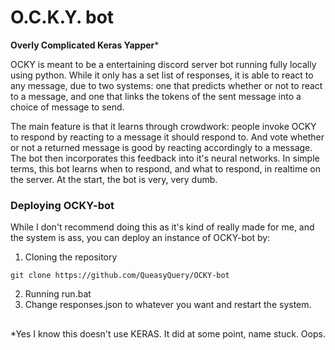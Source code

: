 # O.C.K.Y. bot
**Overly Complicated Keras Yapper***

OCKY is meant to be a entertaining discord server bot running fully locally using python. While it only has a set list of responses, it is able to react to any message, due to two systems: one that predicts whether or not to react to a message, and one that links the tokens of the sent message into a choice of message to send. 

The main feature is that it learns through crowdwork: people invoke OCKY to respond by reacting to a message it should respond to. And vote whether or not a returned message is good by reacting accordingly to a message. The bot then incorporates this feedback into it's neural networks. In simple terms, this bot learns when to respond, and what to respond, in realtime on the server. At the start, the bot is very, very dumb.

### Deploying OCKY-bot
While I don't recommend doing this as it's kind of really made for me, and the system is ass, you can deploy an instance of OCKY-bot by:
1. Cloning the repository
```
git clone https://github.com/QueasyQuery/OCKY-bot
```
2. Running run.bat
3. Change responses.json to whatever you want and restart the system.


##
*Yes I know this doesn't use KERAS. It did at some point, name stuck. Oops.